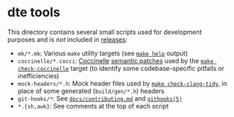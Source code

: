 dte tools
=========

This directory contains several small scripts used for development
purposes and is *not* included in [releases]:

* `mk/*.mk`: Various `make` utility targets (see [`make help`] output)
* `coccinelle/*.cocci`: [Coccinelle][] [semantic patches] used by the
  [`make check-coccinelle`] target (to identify some codebase-specific
  pitfalls or inefficiencies)
* `mock-headers/*.h`: Mock header files used by [`make check-clang-tidy`],
  in place of some generated (`build/gen/*.h`) headers
* `git-hooks/*`: See [`docs/contributing.md`] and [`githooks(5)`]
* `*.{sh,awk}`: See comments at the top of each script


[releases]: https://craigbarnes.gitlab.io/dte/releases.html
[`make help`]: mk/help.mk
[Coccinelle]: https://coccinelle.gitlabpages.inria.fr/website/
[semantic patches]: https://coccinelle.gitlabpages.inria.fr/website/sp.html
[`make check-coccinelle`]: mk/lint.mk
[`make check-clang-tidy`]: mk/clang-tidy.mk
[`docs/contributing.md`]: docs/contributing.md#merge-requests:~:text=make%20git-hooks
[`githooks(5)`]: https://man7.org/linux/man-pages/man5/githooks.5.html#HOOKS
